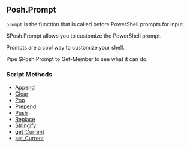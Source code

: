 ## Posh.Prompt


`prompt` is the function that is called before PowerShell prompts for input.

$Posh.Prompt allows you to customize the PowerShell prompt.

Prompts are a cool way to customize your shell.

Pipe $Posh.Prompt to Get-Member to see what it can do.
### Script Methods


* [Append](Append.md)
* [Clear](Clear.md)
* [Pop](Pop.md)
* [Prepend](Prepend.md)
* [Push](Push.md)
* [Replace](Replace.md)
* [Stringify](Stringify.md)
* [get_Current](get_Current.md)
* [set_Current](set_Current.md)
